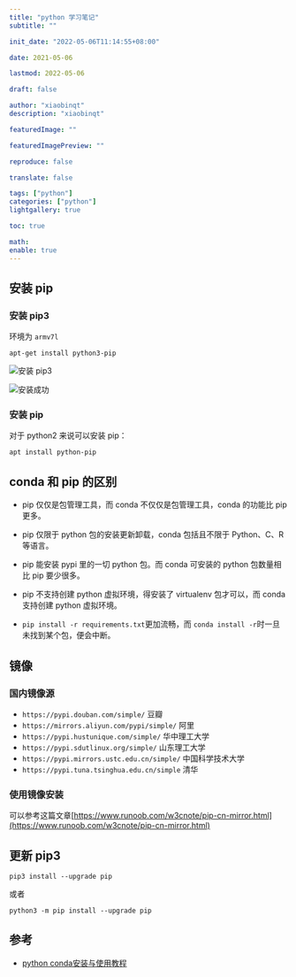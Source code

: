 ```yaml
---
title: "python 学习笔记"
subtitle: ""

init_date: "2022-05-06T11:14:55+08:00"

date: 2021-05-06

lastmod: 2022-05-06

draft: false

author: "xiaobinqt"
description: "xiaobinqt"

featuredImage: ""

featuredImagePreview: ""

reproduce: false

translate: false

tags: ["python"]
categories: ["python"]
lightgallery: true

toc: true

math:
enable: true
---
```


<!-- author： xiaobinqt -->
<!-- email： xiaobinqt@163.com -->
<!-- https://xiaobinqt.github.io -->
<!-- https://www.xiaobinqt.cn -->

## 安装 pip

### 安装 pip3

环境为 `armv7l`

```shell
apt-get install python3-pip
```

![安装 pip3](https://cdn.xiaobinqt.cn/xiaobinqt.io/20220506/0c0124fe0fc94492a6784befd8c02b76.png?imageView2/0/q/75|watermark/2/text/eGlhb2JpbnF0/font/dmlqYXlh/fontsize/1000/fill/IzVDNUI1Qg==/dissolve/52/gravity/SouthEast/dx/15/dy/15 '安装 pip3')

![安装成功](https://cdn.xiaobinqt.cn/xiaobinqt.io/20220506/e371015510e3492d9f2668c333b6316d.png?imageView2/0/q/75|watermark/2/text/eGlhb2JpbnF0/font/dmlqYXlh/fontsize/1000/fill/IzVDNUI1Qg==/dissolve/52/gravity/SouthEast/dx/15/dy/15 '安装成功')

### 安装 pip

对于 python2 来说可以安装 pip：

```shell
apt install python-pip
```

## conda 和 pip 的区别

+ pip 仅仅是包管理工具，而 conda 不仅仅是包管理工具，conda 的功能比 pip 更多。

+ pip 仅限于 python 包的安装更新卸载，conda 包括且不限于 Python、C、R 等语言。

+ pip 能安装 pypi 里的一切 python 包。而 conda 可安装的 python 包数量相比 pip 要少很多。

+ pip 不支持创建 python 虚拟环境，得安装了 virtualenv 包才可以，而 conda 支持创建 python 虚拟环境。

+ `pip install -r requirements.txt`更加流畅，而 `conda install -r`时一旦未找到某个包，便会中断。

## 镜像

### 国内镜像源

+ `https://pypi.douban.com/simple/` 豆瓣
+ `https://mirrors.aliyun.com/pypi/simple/` 阿里
+ `https://pypi.hustunique.com/simple/` 华中理工大学
+ `https://pypi.sdutlinux.org/simple/` 山东理工大学
+ `https://pypi.mirrors.ustc.edu.cn/simple/` 中国科学技术大学
+ `https://pypi.tuna.tsinghua.edu.cn/simple` 清华

### 使用镜像安装

可以参考这篇文章[https://www.runoob.com/w3cnote/pip-cn-mirror.html](https://www.runoob.com/w3cnote/pip-cn-mirror.html)

## 更新 pip3

```shell
pip3 install --upgrade pip
```

或者

```shell
python3 -m pip install --upgrade pip
```

## 参考

+ [python conda安装与使用教程](https://blog.csdn.net/linxinfa/article/details/108914011)




